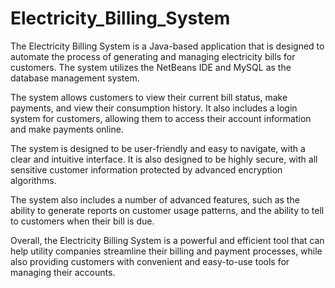 # Electricity_Billing_System
The Electricity Billing System is a Java-based application that is designed to automate the process of generating and managing electricity bills for customers. The system utilizes the NetBeans IDE and MySQL as the database management system.

The system allows customers to view their current bill status, make payments, and view their consumption history. It also includes a login system for customers, allowing them to access their account information and make payments online.

The system is designed to be user-friendly and easy to navigate, with a clear and intuitive interface. It is also designed to be highly secure, with all sensitive customer information protected by advanced encryption algorithms.

The system also includes a number of advanced features, such as the ability to generate reports on customer usage patterns, and the ability to tell to customers when their bill is due.

Overall, the Electricity Billing System is a powerful and efficient tool that can help utility companies streamline their billing and payment processes, while also providing customers with convenient and easy-to-use tools for managing their accounts.

